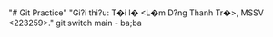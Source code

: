 "# Git Practice" 
"Gi?i thi?u: T�i l� <L�m D?ng Thanh Tr�>, MSSV <223259>." 
git switch main - ba;ba
